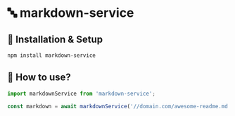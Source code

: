 # 🔤 markdown-service


## 🔧 Installation & Setup

```sh
npm install markdown-service
```

## 🧐 How to use?

```js
import markdownService from 'markdown-service';

const markdown = await markdownService('//domain.com/awesome-readme.md');
```


